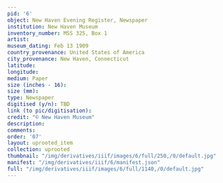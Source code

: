 ```yaml
---
pid: '6'
object: New Haven Evening Register, Newspaper
institution: New Haven Museum
inventory_number: MSS 325, Box 1
artist:
museum_dating: Feb 13 1909
country_provenance: United States of America
city_provenance: New Haven, Connecticut
latitude:
longitude:
medium: Paper
size (inches - 16):
size (mm):
type: Newspaper
digitised (y/n): TBD
link (to pic/digitisation):
credit: "© New Haven Museum"
description:
comments:
order: '07'
layout: uprooted_item
collection: uprooted
thumbnail: "/img/derivatives/iiif/images/6/full/250,/0/default.jpg"
manifest: "/img/derivatives/iiif/6/manifest.json"
full: "/img/derivatives/iiif/images/6/full/1140,/0/default.jpg"
---
```


